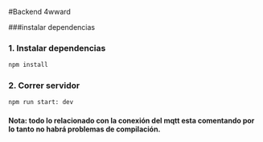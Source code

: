 #Backend 4wward

###instalar dependencias

### 1. Instalar dependencias

```bash
npm install
```

### 2. Correr servidor

```bash
npm run start: dev
```

#### Nota: todo lo relacionado con la conexión del mqtt esta comentando por lo tanto no habrá problemas de compilación.
